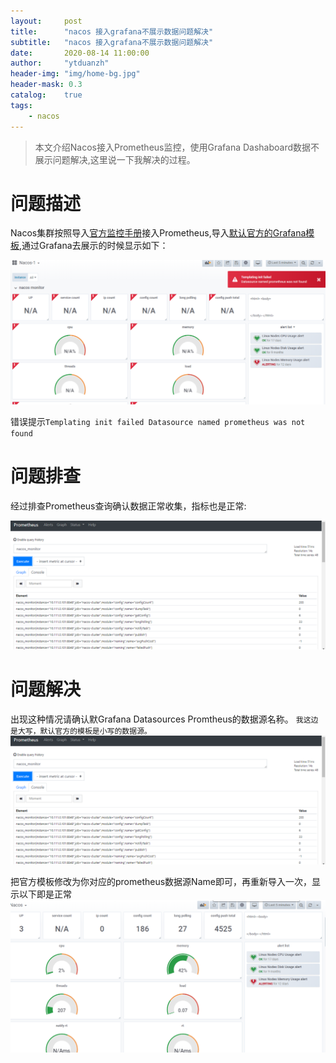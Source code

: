 ```yaml
---
layout:     post
title:      "nacos 接入grafana不展示数据问题解决"
subtitle:   "nacos 接入grafana不展示数据问题解决"
date:       2020-08-14 11:00:00
author:     "ytduanzh"
header-img: "img/home-bg.jpg"
header-mask: 0.3
catalog:    true
tags:
    - nacos
---
```


> 本文介绍Nacos接入Prometheus监控，使用Grafana Dashaboard数据不展示问题解决,这里说一下我解决的过程。

# 问题描述
Nacos集群按照导入[官方监控手册](https://nacos.io/zh-cn/docs/monitor-guide.html)接入Prometheus,导入[默认官方的Grafana模板](https://github.com/nacos-group/nacos-template/blob/master/nacos-grafana.json),通过Grafana去展示的时候显示如下：

![](/img/Nacos-Grafana/nacos-grafana-error.png)

错误提示`Templating init failed Datasource named prometheus was not found`
# 问题排查
经过排查Prometheus查询确认数据正常收集，指标也是正常:

![](/img/Nacos-Grafana/prometheus-nacos.png)

# 问题解决

出现这种情况请确认默Grafana Datasources Promtheus的数据源名称。
`我这边是大写，默认官方的模板是小写的数据源。`
![](/img/Nacos-Grafana/prometheus-nacos.png)

把官方模板修改为你对应的prometheus数据源Name即可，再重新导入一次，显示以下即是正常
![](/img/Nacos-Grafana/nacos-grafana-true.png)
